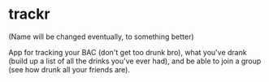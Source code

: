 # trackr

(Name will be changed eventually, to something better)

App for tracking your BAC (don't get too drunk bro), what you've drank (build up a list of all the drinks you've ever had), and be able to join a group (see how drunk all your friends are).



